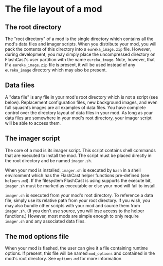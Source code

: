 The file layout of a mod
========================

The root directory
------------------

The "root directory" of a mod is the single directory which contains all the
mod's data files and imager scripts. When you distribute your mod, you will pack
the contents of this directory into a `eureka_image.zip` file. However, during
development, you may simply place the uncompressed directory on FlashCast's
user partition with the name `eureka_image`. Note, however, that If a
`eureka_image.zip` file is present, it will be used instead of any `eureka_image`
directory which may also be present.

Data files
----------

A "data file" is any file in your mod's root directory which is not a script
(see below). Replacement configuration files, new background images, and even
full squashfs images are all examples of data files. You have complete control
over the directory layout of data files in your mod. As long as your data files
are somewhere in your mod's root directory, your imager script will be able to
access them.

The imager script
-----------------

The core of a mod is its imager script. This script contains shell commands
that are executed to install the mod. The script must be placed directly in
the root directory and be named `imager.sh`.

When your mod is installed, `imager.sh` is executed by `bash` in a shell
environment which has the FlashCast helper functions pre-defined (see
`helpers.md`). If the filesystem FlashCast is using supports the execute
bit, `imager.sh` must be marked as executable or else your mod will fail to
install.

`imager.sh` is executed from your mod's root directory. To reference a data
file, simply use its relative path from your root directory. If you wish, you
may also bundle other scripts with your mod and source them from `imager.sh`.
(If you don't use source, you will lose access to the helper functions.)
However, most mods are simple enough to only require `imager.sh` and any
associated data files.

The mod options file
--------------------

When your mod is flashed, the user can give it a file containing runtime
options. If present, this file will be named `mod_options` and contained
in the mod's root directory. See `options.md` for more information.
